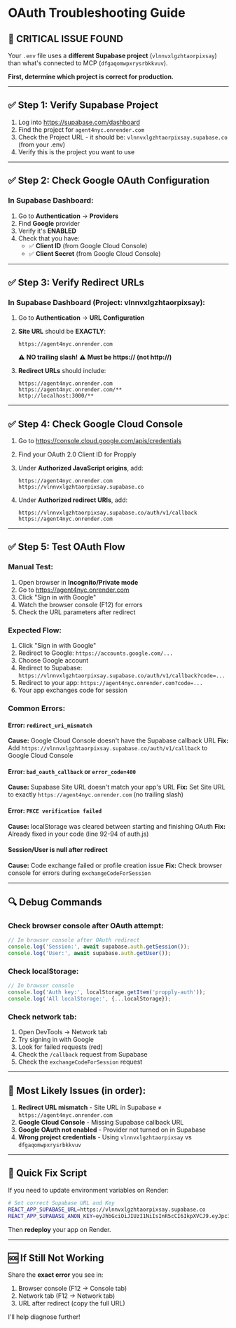 # OAuth Troubleshooting Guide

## 🚨 CRITICAL ISSUE FOUND

Your `.env` file uses a **different Supabase project** (`vlnnvxlgzhtaorpixsay`) than what's connected to MCP (`dfgaqomwpxrysrbkkvuv`).

**First, determine which project is correct for production.**

---

## ✅ Step 1: Verify Supabase Project

1. Log into https://supabase.com/dashboard
2. Find the project for `agent4nyc.onrender.com`
3. Check the Project URL - it should be: `vlnnvxlgzhtaorpixsay.supabase.co` (from your .env)
4. Verify this is the project you want to use

---

## ✅ Step 2: Check Google OAuth Configuration

### In Supabase Dashboard:

1. Go to **Authentication** → **Providers**
2. Find **Google** provider
3. Verify it's **ENABLED**
4. Check that you have:
   - ✅ **Client ID** (from Google Cloud Console)
   - ✅ **Client Secret** (from Google Cloud Console)

---

## ✅ Step 3: Verify Redirect URLs

### In Supabase Dashboard (Project: vlnnvxlgzhtaorpixsay):

1. Go to **Authentication** → **URL Configuration**
2. **Site URL** should be **EXACTLY**:
   ```
   https://agent4nyc.onrender.com
   ```
   ⚠️ **NO trailing slash!**
   ⚠️ **Must be https:// (not http://)**

3. **Redirect URLs** should include:
   ```
   https://agent4nyc.onrender.com
   https://agent4nyc.onrender.com/**
   http://localhost:3000/**
   ```

---

## ✅ Step 4: Check Google Cloud Console

1. Go to https://console.cloud.google.com/apis/credentials
2. Find your OAuth 2.0 Client ID for Propply
3. Under **Authorized JavaScript origins**, add:
   ```
   https://agent4nyc.onrender.com
   https://vlnnvxlgzhtaorpixsay.supabase.co
   ```

4. Under **Authorized redirect URIs**, add:
   ```
   https://vlnnvxlgzhtaorpixsay.supabase.co/auth/v1/callback
   https://agent4nyc.onrender.com
   ```

---

## ✅ Step 5: Test OAuth Flow

### Manual Test:

1. Open browser in **Incognito/Private mode**
2. Go to https://agent4nyc.onrender.com
3. Click "Sign in with Google"
4. Watch the browser console (F12) for errors
5. Check the URL parameters after redirect

### Expected Flow:

1. Click "Sign in with Google"
2. Redirect to Google: `https://accounts.google.com/...`
3. Choose Google account
4. Redirect to Supabase: `https://vlnnvxlgzhtaorpixsay.supabase.co/auth/v1/callback?code=...`
5. Redirect to your app: `https://agent4nyc.onrender.com?code=...`
6. Your app exchanges code for session

### Common Errors:

#### Error: `redirect_uri_mismatch`
**Cause:** Google Cloud Console doesn't have the Supabase callback URL
**Fix:** Add `https://vlnnvxlgzhtaorpixsay.supabase.co/auth/v1/callback` to Google Cloud Console

#### Error: `bad_oauth_callback` or `error_code=400`
**Cause:** Supabase Site URL doesn't match your app's URL
**Fix:** Set Site URL to exactly `https://agent4nyc.onrender.com` (no trailing slash)

#### Error: `PKCE verification failed`
**Cause:** localStorage was cleared between starting and finishing OAuth
**Fix:** Already fixed in your code (line 92-94 of auth.js)

#### Session/User is null after redirect
**Cause:** Code exchange failed or profile creation issue
**Fix:** Check browser console for errors during `exchangeCodeForSession`

---

## 🔍 Debug Commands

### Check browser console after OAuth attempt:
```javascript
// In browser console after OAuth redirect
console.log('Session:', await supabase.auth.getSession());
console.log('User:', await supabase.auth.getUser());
```

### Check localStorage:
```javascript
// In browser console
console.log('Auth key:', localStorage.getItem('propply-auth'));
console.log('All localStorage:', {...localStorage});
```

### Check network tab:
1. Open DevTools → Network tab
2. Try signing in with Google
3. Look for failed requests (red)
4. Check the `/callback` request from Supabase
5. Check the `exchangeCodeForSession` request

---

## 🎯 Most Likely Issues (in order):

1. **Redirect URL mismatch** - Site URL in Supabase ≠ `https://agent4nyc.onrender.com`
2. **Google Cloud Console** - Missing Supabase callback URL
3. **Google OAuth not enabled** - Provider not turned on in Supabase
4. **Wrong project credentials** - Using `vlnnvxlgzhtaorpixsay` vs `dfgaqomwpxrysrbkkvuv`

---

## 📝 Quick Fix Script

If you need to update environment variables on Render:

```bash
# Set correct Supabase URL and Key
REACT_APP_SUPABASE_URL=https://vlnnvxlgzhtaorpixsay.supabase.co
REACT_APP_SUPABASE_ANON_KEY=eyJhbGciOiJIUzI1NiIsInR5cCI6IkpXVCJ9.eyJpc3MiOiJzdXBhYmFzZSIsInJlZiI6InZsbm52eGxnemh0YW9ycGl4c2F5Iiwicm9sZSI6ImFub24iLCJpYXQiOjE3NTkyMTE1NjgsImV4cCI6MjA3NDc4NzU2OH0.yGC82Qop5M_CSA48nXpwC15HxrqqW7CugFIb-17nxG0
```

Then **redeploy** your app on Render.

---

## 🆘 If Still Not Working

Share the **exact error** you see in:
1. Browser console (F12 → Console tab)
2. Network tab (F12 → Network tab)
3. URL after redirect (copy the full URL)

I'll help diagnose further!

